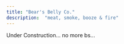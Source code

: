 ```yaml
---
title: "Bear's Belly Co."
description:  "meat, smoke, booze & fire"
---
```

Under Construction... no more bs...